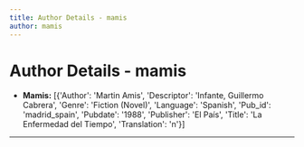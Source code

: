 ```yaml
---
title: Author Details - mamis
author: mamis
---
```


# Author Details - mamis

<ul>
    <li><strong>Mamis:</strong> [{'Author': 'Martin Amis', 'Descriptor': 'Infante, Guillermo Cabrera', 'Genre': 'Fiction (Novel)', 'Language': 'Spanish', 'Pub_id': 'madrid_spain', 'Pubdate': '1988', 'Publisher': 'El País', 'Title': 'La Enfermedad del Tiempo', 'Translation': 'n'}]</li>
</ul>
<hr>